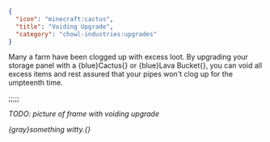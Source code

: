 ```json
{
  "icon": "minecraft:cactus",
  "title": "Voiding Upgrade",
  "category": "chowl-industries:upgrades"
}
```

Many a farm have been clogged up with excess loot. By upgrading your storage panel with a {blue}Cactus{}
or {blue}Lava Bucket{}, you can void all excess items and rest assured that your pipes won't clog up for the umpteenth
time.

;;;;;

*TODO: picture of frame with voiding upgrade*

*{gray}something witty.{}*